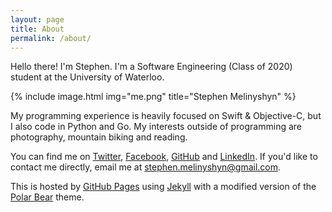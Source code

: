```yaml
---
layout: page
title: About
permalink: /about/
---
```


Hello there! I'm Stephen. I'm a Software Engineering (Class of 2020) student at the University of Waterloo.

{% include image.html img="me.png" title="Stephen Melinyshyn"	 %}   

My programming experience is heavily focused on Swift & Objective-C, but I also code in Python and Go. My interests outside of programming are photography, mountain biking and reading. 

You can find me on [Twitter](https://twitter.com/Melinysh), [Facebook](https://www.facebook.com/stephen.melinyshyn), [GitHub](https://github.com/Melinysh) and [LinkedIn](https://www.linkedin.com/profile/view?id=430765821&trk=hp-identity-name). If you'd like to contact me directly, email me at stephen.melinyshyn@gmail.com. 

This is hosted by [GitHub Pages](https://pages.github.com) using [Jekyll](http://jekyllrb.com) with a modified version of the [Polar Bear](https://github.com/diezcami/polar-bear-theme/) theme.

